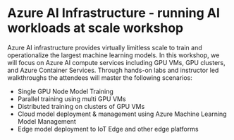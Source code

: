 # Azure AI Infrastructure - running AI workloads at scale workshop

Azure AI infrastructure provides virtually limitless scale to train and operationalize the largest machine learning models. In this workshop, we will focus on Azure AI compute services including GPU VMs, GPU clusters, and Azure Container Services. Through hands-on labs and instructor led walkthroughs the attendees will master the following scenarios:
-  Single GPU Node  Model Training
-  Parallel training using multi GPU VMs 
-  Distributed training on clusters of GPU VMs
-  Cloud model deployment & management using Azure Machine Learning Model Management
-  Edge model deployment to IoT Edge and other edge platforms 



